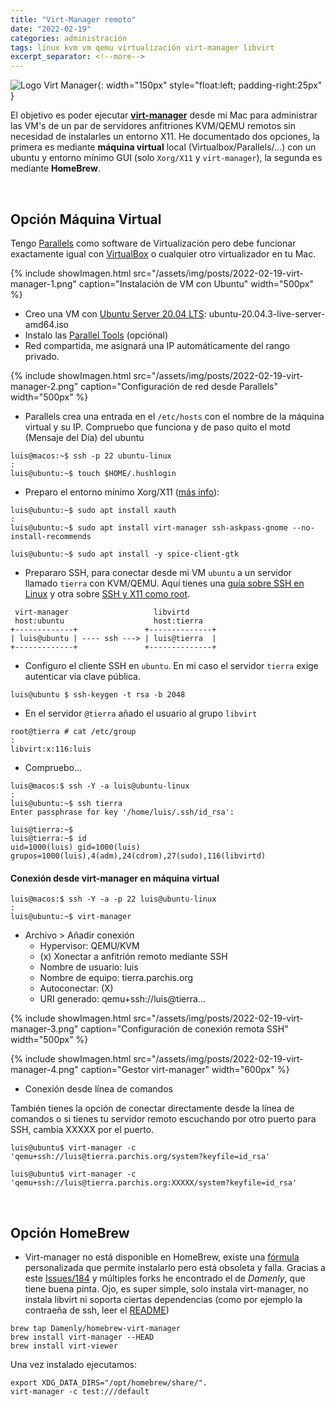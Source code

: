 ```yaml
---
title: "Virt-Manager remoto"
date: "2022-02-19"
categories: administración
tags: linux kvm vm qemu virtualización virt-manager libvirt
excerpt_separator: <!--more-->
---
```


![Logo Virt Manager](/assets/img/posts/logo-virtmanager.svg){: width="150px" style="float:left; padding-right:25px" } 


El objetivo es poder ejecutar **[virt-manager](https://virt-manager.org)** desde mi Mac para administrar las VM's de un par de servidores anfitriones KVM/QEMU remotos sin necesidad de instalarles un entorno X11. He documentado dos opciones, la primera es mediante **máquina virtual** local (Virtualbox/Parallels/...) con un ubuntu y entorno mínimo GUI (solo `Xorg/X11` y `virt-manager`), la segunda es mediante **HomeBrew**.


<br clear="left"/>
<!--more-->


## Opción Máquina Virtual 

Tengo [Parallels](https://www.parallels.com/es/) como software de Virtualización pero debe funcionar exactamente igual con [VirtualBox](https://www.virtualbox.org) o cualquier otro virtualizador en tu Mac. 

{% include showImagen.html 
      src="/assets/img/posts/2022-02-19-virt-manager-1.png" 
      caption="Instalación de VM con Ubuntu" 
      width="500px"
      %}

- Creo una VM con [Ubuntu Server 20.04 LTS](https://ubuntu.com/server/docs/installation): ubuntu-20.04.3-live-server-amd64.iso
- Instalo las [Parallel Tools](https://kb.parallels.com/en/121370) (opciónal)
- Red compartida, me asignará una IP automáticamente del rango privado.

{% include showImagen.html 
      src="/assets/img/posts/2022-02-19-virt-manager-2.png" 
      caption="Configuración de red desde Parallels" 
      width="500px"
      %}

- Parallels crea una entrada en el `/etc/hosts` con el nombre de la máquina virtual y su IP. Compruebo que funciona y de paso quito el motd (Mensaje del Día) del ubuntu

```
luis@macos:~$ ssh -p 22 ubuntu-linux
: 
luis@ubuntu:~$ touch $HOME/.hushlogin
```

- Preparo el entorno mínimo Xorg/X11 ([más info](https://help.ubuntu.com/community/ServerGUI)): 
  
```
luis@ubuntu:~$ sudo apt install xauth
:
luis@ubuntu:~$ sudo apt install virt-manager ssh-askpass-gnome --no-install-recommends

luis@ubuntu:~$ sudo apt install -y spice-client-gtk

```

-  Prepararo SSH, para conectar desde mi VM `ubuntu` a un servidor llamado `tierra` con KVM/QEMU. Aquí tienes una [guía sobre SSH en Linux](https://www.luispa.com/linux/2006/11/13/ssh.html) y otra sobre [SSH y X11 como root](https://www.luispa.com/linux/2017/02/11/x11-desde-root.html). 
  
```
 virt-manager                   libvirtd
 host:ubuntu                    host:tierra
+-------------+               +--------------+
| luis@ubuntu | ---- ssh ---> | luis@tierra  |
+-------------+               +--------------+
```

- Configuro el cliente SSH en `ubuntu`. En mi caso el servidor `tierra` exige autenticar vía clave pública.

```
luis@ubuntu $ ssh-keygen -t rsa -b 2048
```

- En el servidor `@tierra` añado el usuario al grupo `libvirt`

```
root@tierra # cat /etc/group
:
libvirt:x:116:luis
```

- Compruebo... 
  
```
luis@macos:$ ssh -Y -a luis@ubuntu-linux
:
luis@ubuntu:~$ ssh tierra
Enter passphrase for key '/home/luis/.ssh/id_rsa':

luis@tierra:~$
luis@tierra:~$ id
uid=1000(luis) gid=1000(luis) grupos=1000(luis),4(adm),24(cdrom),27(sudo),116(libvirtd)
```

#### Conexión desde virt-manager en máquina virtual

``` 
luis@macos:$ ssh -Y -a -p 22 luis@ubuntu-linux
:
luis@ubuntu:~$ virt-manager
```

- Archivo > Añadir conexión 
  - Hypervisor: QEMU/KVM
  - (x) Xonectar a anfitrión remoto mediante SSH
  - Nombre de usuario: luis
  - Nombre de equipo: tierra.parchis.org
  - Autoconectar: (X)
  - URI generado: qemu+ssh://luis@tierra... 


{% include showImagen.html 
      src="/assets/img/posts/2022-02-19-virt-manager-3.png" 
      caption="Configuración de conexión remota SSH" 
      width="500px"
      %}

{% include showImagen.html 
      src="/assets/img/posts/2022-02-19-virt-manager-4.png" 
      caption="Gestor virt-manager" 
      width="600px"
      %}

- Conexión desde línea de comandos

También tienes la opción de conectar directamente desde la línea de comandos o si tienes tu servidor remoto escuchando por otro puerto para SSH, cambia XXXXX por el puerto.

```
luis@ubuntu$ virt-manager -c 'qemu+ssh://luis@tierra.parchis.org/system?keyfile=id_rsa'

luis@ubuntu$ virt-manager -c 'qemu+ssh://luis@tierra.parchis.org:XXXXX/system?keyfile=id_rsa'

```

<br/>

## Opción HomeBrew

- Virt-manager no está disponible en HomeBrew, existe una [fórmula](https://github.com/jeffreywildman/homebrew-virt-manager) personalizada que permite instalarlo pero está obsoleta y falla. Gracias a este [Issues/184](https://github.com/jeffreywildman/homebrew-virt-manager/issues/184) y múltiples forks he encontrado el de *Damenly*, que tiene buena pinta. Ojo, es super simple, solo instala virt-manager, no instala libvirt ni soporta ciertas dependencias (como por ejemplo la contraeña de ssh, leer el [README](https://github.com/Damenly/homebrew-virt-manager))

```
brew tap Damenly/homebrew-virt-manager
brew install virt-manager --HEAD
brew install virt-viewer
```

Una vez instalado ejecutamos: 

```
export XDG_DATA_DIRS="/opt/homebrew/share/".
virt-manager -c test:///default
```


<br/>


